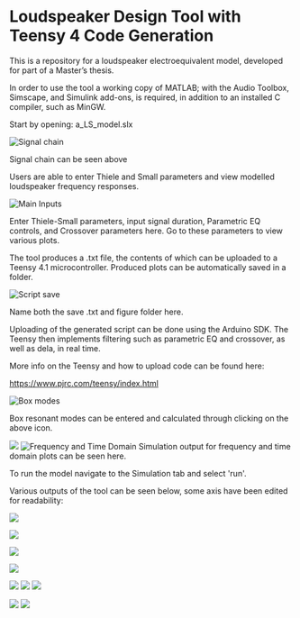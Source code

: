 # Loudspeaker Design Tool with Teensy 4 Code Generation


This is a repository for a loudspeaker electroequivalent model, developed for part of a Master’s thesis. 

In order to use the tool a working copy of MATLAB; with the Audio Toolbox, 
Simscape, and Simulink add-ons, is required, in addition to an installed C compiler, such as MinGW. 

Start by opening: a_LS_model.slx


![Signal chain](flow.png)

Signal chain can be seen above

Users are able to enter Thiele and Small parameters and view modelled loudspeaker 
frequency responses.

![Main Inputs](input.png)

Enter Thiele-Small parameters, input signal duration, Parametric EQ controls, and Crossover parameters here. Go to these parameters to view various plots.



The tool produces a .txt file, the contents of which can be uploaded to a Teensy 4.1 microcontroller. Produced plots can be automatically saved in a folder.

![Script save](script.png)

Name both the save .txt and figure folder here.


Uploading of the generated script can be done using the Arduino SDK. The Teensy then implements  filtering such as parametric EQ and crossover, as well as dela, in real time. 

More info on the Teensy and how to upload code can be found here:

https://www.pjrc.com/teensy/index.html

![Box modes](modes.png)

Box resonant modes can be entered and calculated through clicking on the above icon.

![](freq.png)
![Frequency and Time Domain](time.png)
Simulation output for frequency and time domain plots can be seen here.


To run the model navigate to the Simulation tab and select 'run'.


Various outputs of the tool can be seen below, some axis have been edited for readability:

![](output9.png)

![](output2.png)

![](output3.png)

![](output4.png)

![](output5.png)
![](output1.png)
![](output6.png)

![](output7.png)
![](output8.png)
